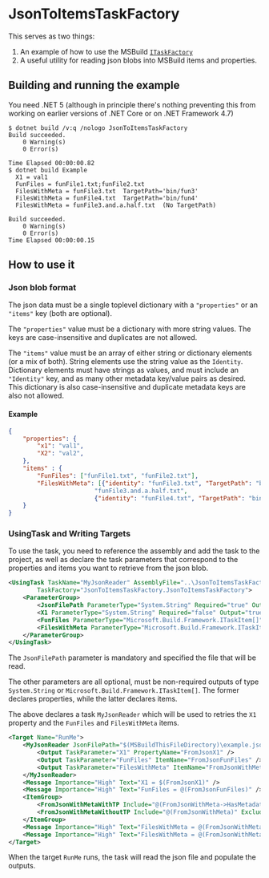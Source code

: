 # JsonToItemsTaskFactory

This serves as two things:

1. An example of how to use the MSBuild [`ITaskFactory`](https://docs.microsoft.com/en-us/dotnet/api/microsoft.build.framework.itaskfactory?view=msbuild-16-netcore)
2. A useful utility for reading json blobs into MSBuild items and properties.

## Building and running the example

You need .NET 5 (although in principle there's nothing preventing this from working on earlier versions of .NET Core or on .NET Framework 4.7)

```console
$ dotnet build /v:q /nologo JsonToItemsTaskFactory
Build succeeded.
    0 Warning(s)
    0 Error(s)

Time Elapsed 00:00:00.82
$ dotnet build Example
  X1 = val1
  FunFiles = funFile1.txt;funFile2.txt
  FilesWithMeta = funFile3.txt  TargetPath='bin/fun3'
  FilesWithMeta = funFile4.txt  TargetPath='bin/fun4'
  FilesWithMeta = funFile3.and.a.half.txt  (No TargetPath)

Build succeeded.
    0 Warning(s)
    0 Error(s)
Time Elapsed 00:00:00.15
```

## How to use it

### Json blob format

The json data must be a single toplevel dictionary with a `"properties"` or an `"items"` key (both are optional).

The `"properties"` value must be a dictionary with more string values.  The keys are case-insensitive and duplicates are not allowed.

The `"items"` value must be an array of either string or dictionary elements (or a mix of both).
String elements use the string value as the `Identity`.
Dictionary elements must have strings as values, and must include an `"Identity"` key, and as many other metadata key/value pairs as desired.  This dictionary is also case-insensitive and duplicate metadata keys are also not allowed.

#### Example

```json
{
    "properties": {
        "x1": "val1",
        "X2": "val2",
    },
    "items" : {
        "FunFiles": ["funFile1.txt", "funFile2.txt"],
        "FilesWithMeta": [{"identity": "funFile3.txt", "TargetPath": "bin/fun3"},
                        "funFile3.and.a.half.txt",
                        {"identity": "funFile4.txt", "TargetPath": "bin/fun4"}]
    }
}
```

### UsingTask and Writing Targets

To use the task, you need to reference the assembly and add the task to the project, as well as declare the task parameters that correspond to the properties and items you want to retrieve from the json blob.

```xml
<UsingTask TaskName="MyJsonReader" AssemblyFile="..\JsonToItemsTaskFactory\bin\Debug\net6.0\JsonToItemsTaskFactory.dll"
        TaskFactory="JsonToItemsTaskFactory.JsonToItemsTaskFactory">
    <ParameterGroup>
        <JsonFilePath ParameterType="System.String" Required="true" Output="false" />
        <X1 ParameterType="System.String" Required="false" Output="true" />
        <FunFiles ParameterType="Microsoft.Build.Framework.ITaskItem[]" Required="false" Output="true" />
        <FilesWithMeta ParameterType="Microsoft.Build.Framework.ITaskItem[]" Required="false" Output="true" />
    </ParameterGroup>
</UsingTask>
```

The `JsonFilePath` parameter is mandatory and specified the file that will be read.

The other parameters are all optional, must be non-required outputs of type `System.String` or `Microsoft.Build.Framework.ITaskItem[]`.  The former declares properties, while the latter declares items.

The above declares a task `MyJsonReader` which will be used to retries the `X1` property and the `FunFiles` and `FilesWithMeta` items.

```xml
<Target Name="RunMe">
    <MyJsonReader JsonFilePath="$(MSBuildThisFileDirectory)\example.jsonc">
        <Output TaskParameter="X1" PropertyName="FromJsonX1" />
        <Output TaskParameter="FunFiles" ItemName="FromJsonFunFiles" />
        <Output TaskParameter="FilesWithMeta" ItemName="FromJsonWithMeta" />
    </MyJsonReader> 
    <Message Importance="High" Text="X1 = $(FromJsonX1)" />
    <Message Importance="High" Text="FunFiles = @(FromJsonFunFiles)" />
    <ItemGroup>
        <FromJsonWithMetaWithTP Include="@(FromJsonWithMeta->HasMetadata('TargetPath'))" />
        <FromJsonWithMetaWithoutTP Include="@(FromJsonWithMeta)" Exclude="@(FromJsonWithMetaWithTP)" />
    </ItemGroup>
    <Message Importance="High" Text="FilesWithMeta = @(FromJsonWithMetaWithTP)  TargetPath='%(TargetPath)'"/>
    <Message Importance="High" Text="FilesWithMeta = @(FromJsonWithMetaWithoutTP)  (No TargetPath)" />
</Target>
```

When the target `RunMe` runs, the task will read the json file and populate the outputs.